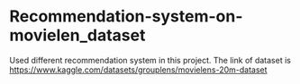 # Recommendation-system-on-movielen_dataset
Used different recommendation system in this project.
 The link of dataset is https://www.kaggle.com/datasets/grouplens/movielens-20m-dataset

